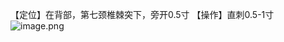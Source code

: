 【定位】在背部，第七颈椎棘突下，旁开0.5寸
【操作】直刺0.5-1寸
![image.png](https://picgo18719498306.oss-cn-guangzhou.aliyuncs.com/20250424010400779.png)
